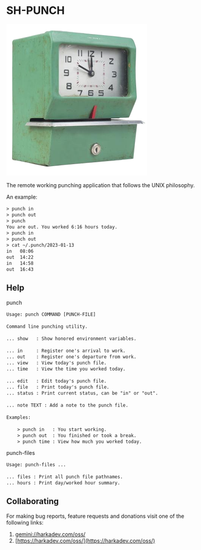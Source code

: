 # SH-PUNCH

![Punch logo](logo-punch.png)

The remote working punching application that follows the UNIX
philosophy.

An example:

    > punch in
    > punch out
    > punch
    You are out. You worked 6:16 hours today.
    > punch in
    > punch out
    > cat ~/.punch/2023-01-13
    in   08:06
    out  14:22
    in   14:58
    out  16:43

## Help

punch

    Usage: punch COMMAND [PUNCH-FILE]
    
    Command line punching utility.
    
    ... show   : Show honored environment variables.
    
    ... in     : Register one's arrival to work.
    ... out    : Register one's departure from work.
    ... view   : View today's punch file.
    ... time   : View the time you worked today.
    
    ... edit   : Edit today's punch file.
    ... file   : Print today's punch file.
    ... status : Print current status, can be "in" or "out".
    
    ... note TEXT : Add a note to the punch file.
    
    Examples:
    
        > punch in   : You start working.
        > punch out  : You finished or took a break.
        > punch time : View how much you worked today.

punch-files

    Usage: punch-files ...
    
    ... files : Print all punch file pathnames.
    ... hours : Print day/worked hour summary.

## Collaborating

For making bug reports, feature requests and donations visit
one of the following links:

1. [gemini://harkadev.com/oss/](gemini://harkadev.com/oss/)
2. [https://harkadev.com/oss/](https://harkadev.com/oss/)
